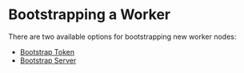 # Bootstrapping a Worker

There are two available options for bootstrapping new worker nodes:

* [Bootstrap Token](bootstrap-token.md)
* [Bootstrap Server](bootstrap-server.md)
